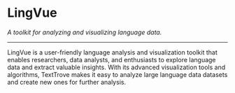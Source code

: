 # LingVue

*A toolkit for analyzing and visualizing language data.*

---

LingVue is a user-friendly language analysis and visualization toolkit that enables researchers, data analysts, 
and enthusiasts to explore language data and extract valuable insights. With its advanced visualization tools and 
algorithms, TextTrove makes it easy to analyze large language data datasets and create new ones for further analysis. 

